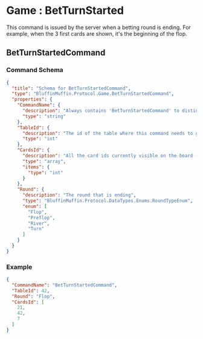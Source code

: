 # Game : BetTurnStarted

This command is issued by the server when a betting round is ending. For example, when the 3 first cards are shown, it's the beginning of the flop.

## BetTurnStartedCommand

### Command Schema

```json
{
  "title": "Schema for BetTurnStartedCommand",
  "type": "BluffinMuffin.Protocol.Game.BetTurnStartedCommand",
  "properties": {
    "CommandName": {
      "description": "Always contains 'BetTurnStartedCommand' to distinguish the command from others.",
      "type": "string"
    },
    "TableId": {
      "description": "The id of the table where this command needs to go",
      "type": "int"
    },
    "CardsId": {
      "description": "All the card ids currently visible on the board (Preflop: empty, flop: 3 cars, turn: 4 cards, river: 5 cards)",
      "type": "array",
      "items": {
        "type": "int"
      }
    },
    "Round": {
      "description": "The round that is ending",
      "type": "BluffinMuffin.Protocol.DataTypes.Enums.RoundTypeEnum",
      "enum": [
        "Flop",
        "Preflop",
        "River",
        "Turn"
      ]
    }
  }
}
```

### Example

```json
{
  "CommandName": "BetTurnStartedCommand",
  "TableId": 42,
  "Round": "Flop",
  "CardsId": [
    21,
    42,
    7
  ]
}
```

